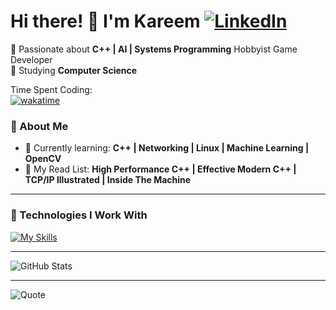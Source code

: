 # Hi there! 👋 I'm Kareem [![LinkedIn](https://img.shields.io/badge/LinkedIn-blue?style=flat&logo=linkedin)](linkedin.com/in/kareem-al-otoum-703947255/)  
🎯 Passionate about **C++ | AI | Systems Programming** Hobbyist Game Developer  
💼 Studying **Computer Science**  

Time Spent Coding:  
[![wakatime](https://wakatime.com/badge/user/1fec4655-9874-4bbf-af4d-b55066562b7a.svg)](https://wakatime.com/@1fec4655-9874-4bbf-af4d-b55066562b7a)  

### 🚀 About Me  
- 🌱 Currently learning: **C++ | Networking | Linux | Machine Learning | OpenCV**  
- 🎯 My Read List: **High Performance C++ | Effective Modern C++ | TCP/IP Illustrated | Inside The Machine**

---

### 🔧 Technologies I Work With  
[![My Skills](https://skillicons.dev/icons?i=cpp,c,bash,linux,ubuntu,python,cs,java,cmake,css,html,postgres,github,vscode,visualstudio,unity,arduino,opencv&perline=6)](https://skillicons.dev)

---

![GitHub Stats](https://github-readme-stats.vercel.app/api?username=kareemotoum&show_icons=true&theme=tokyonight)

---

![Quote](https://quotes-github-readme.vercel.app/api?type=horizontal)

